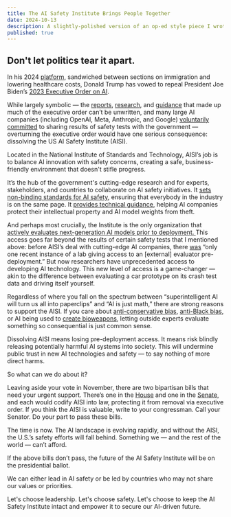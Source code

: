 ```yaml
---
title: The AI Safety Institute Brings People Together
date: 2024-10-13
description: A slightly-polished version of an op-ed style piece I wrote in two hours for a work test.
published: true
---
```


## Don't let politics tear it apart.

In his 2024 [platform](https://rncplatform.donaldjtrump.com/), sandwiched between sections on immigration and lowering healthcare costs, Donald Trump has vowed to repeal President Joe Biden’s [2023 Executive Order on AI](https://www.whitehouse.gov/briefing-room/presidential-actions/2023/10/30/executive-order-on-the-safe-secure-and-trustworthy-development-and-use-of-artificial-intelligence/).

While largely symbolic — the [reports](https://www.dhs.gov/sites/default/files/2024-06/24_0620_cwmd-dhs-cbrn-ai-eo-report-04262024-public-release.pdf), [research](https://nairrpilot.org/projects/awarded), and [guidance](https://tech.ed.gov/files/2024/07/Designing-for-Education-with-Artificial-Intelligence-An-Essential-Guide-for-Developers.pdf) that made up much of the executive order can’t be unwritten, and many large AI companies (including OpenAI, Meta, Anthropic, and Google) [voluntarily committed](https://www.gov.uk/government/publications/frontier-ai-safety-commitments-ai-seoul-summit-2024/frontier-ai-safety-commitments-ai-seoul-summit-2024) to sharing results of safety tests with the government — overturning the executive order would have one serious consequence: dissolving the US AI Safety Institute (AISI). 

Located in the National Institute of Standards and Technology, AISI’s job is to balance AI innovation with safety concerns, creating a safe, business-friendly environment that doesn't stifle progress.

It’s the hub of the government's cutting-edge research and for experts, stakeholders, and countries to collaborate on AI safety initiatives. It [sets non-binding standards for AI safety](https://www.nist.gov/ai-test-evaluation-validation-and-verification-tevv), ensuring that everybody in the industry is on the same page. It [provides technical guidance](https://nvlpubs.nist.gov/nistpubs/ai/NIST.AI.800-1.ipd.pdf), helping AI companies protect their intellectual property and AI model weights from theft. 

And perhaps most crucially, the Institute is the only organization that [actively evaluates next-generation AI models prior to deployment. ](https://www.theverge.com/2024/8/29/24231395/openai-anthropic-share-models-us-ai-safety-institute)This access goes far beyond the results of certain safety tests that I mentioned above: before AISI’s deal with cutting-edge AI companies, there [was](https://ailabwatch.org/blog/external-evaluation/) “only one recent instance of a lab giving access to an [external] evaluator pre-deployment.” But now researchers have unprecedented access to developing AI technology. This new level of access is a game-changer — akin to the difference between evaluating a car prototype on its crash test data and driving itself yourself.

Regardless of where you fall on the spectrum between “superintelligent AI will turn us all into paperclips” and “AI is just math,” there are strong reasons to support the AISI. If you care about [anti-conservative bias](https://aclanthology.org/2023.acl-long.656.pdf), [anti-Black bias](https://www.nytimes.com/2024/02/22/technology/google-gemini-german-uniforms.html), or AI being used to [create bioweapons](https://www.firstpost.com/tech/openais-o1-model-aka-strawberry-can-create-bioweapons-comes-with-medium-risk-accepts-ai-giant-13815749.html), letting outside experts evaluate something so consequential is just common sense.

Dissolving AISI means losing pre-deployment access. It means risk blindly releasing potentially harmful AI systems into society. This will undermine public trust in new AI technologies and safety — to say nothing of more direct harms.

So what can we do about it?

Leaving aside your vote in November, there are two bipartisan bills that need your urgent support. There’s one in the [House](https://www.congress.gov/bill/118th-congress/house-bill/9497/text) and one in the [Senate](https://www.congress.gov/bill/118th-congress/senate-bill/4178/), and each would codify AISI into law, protecting it from removal via executive order. If you think the AISI is valuable, write to your congressman. Call your Senator. Do your part to pass these bills.

The time is now. The AI landscape is evolving rapidly, and without the AISI, the U.S.’s safety efforts will fall behind. Something we — and the rest of the world — can’t afford. 

If the above bills don’t pass, the future of the AI Safety Institute will be on the presidential ballot.

We can either lead in AI safety or be led by countries who may not share our values or priorities. 

Let's choose leadership. Let's choose safety. Let's choose to keep the AI Safety Institute intact and empower it to secure our AI-driven future.
